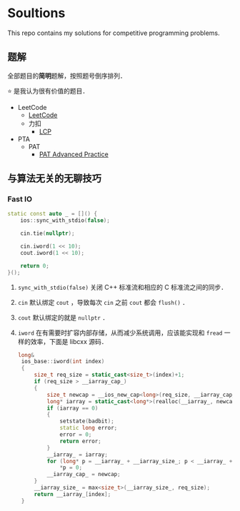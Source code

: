 # Soultions

This repo contains my solutions for competitive programming problems.

## 题解

全部题目的**简明**题解，按照题号倒序排列．

⭐️ 是我认为很有价值的题目．

- LeetCode
    - [LeetCode](./LeetCode.md)
    - 力扣
        - [LCP](./LCP.md)
- PTA
    - PAT
        - [PAT Advanced Practice](./PAT%20Advanced%20Practice.md)

## 与算法无关的无聊技巧

### Fast IO

```cpp
static const auto _ = []() {
    ios::sync_with_stdio(false);

    cin.tie(nullptr);

    cin.iword(1 << 10);
    cout.iword(1 << 10);

    return 0;
}();
```

1. `sync_with_stdio(false)` 关闭 C++ 标准流和相应的 C 标准流之间的同步．
2. `cin` 默认绑定 `cout` ，导致每次 `cin` 之前 `cout` 都会 `flush()` ．
3. `cout` 默认绑定的就是 `nullptr` ．
4. `iword` 在有需要时扩容内部存储，从而减少系统调用，应该能实现和 `fread` 一样的效率，下面是 libcxx 源码．

   ```cpp
   long&
    ios_base::iword(int index)
    {
        size_t req_size = static_cast<size_t>(index)+1;
        if (req_size > __iarray_cap_)
        {
            size_t newcap = __ios_new_cap<long>(req_size, __iarray_cap_);
            long* iarray = static_cast<long*>(realloc(__iarray_, newcap * sizeof(long)));
            if (iarray == 0)
            {
                setstate(badbit);
                static long error;
                error = 0;
                return error;
            }
            __iarray_ = iarray;
            for (long* p = __iarray_ + __iarray_size_; p < __iarray_ + newcap; ++p)
                *p = 0;
            __iarray_cap_ = newcap;
        }
        __iarray_size_ = max<size_t>(__iarray_size_, req_size);
        return __iarray_[index];
    }
    ```
